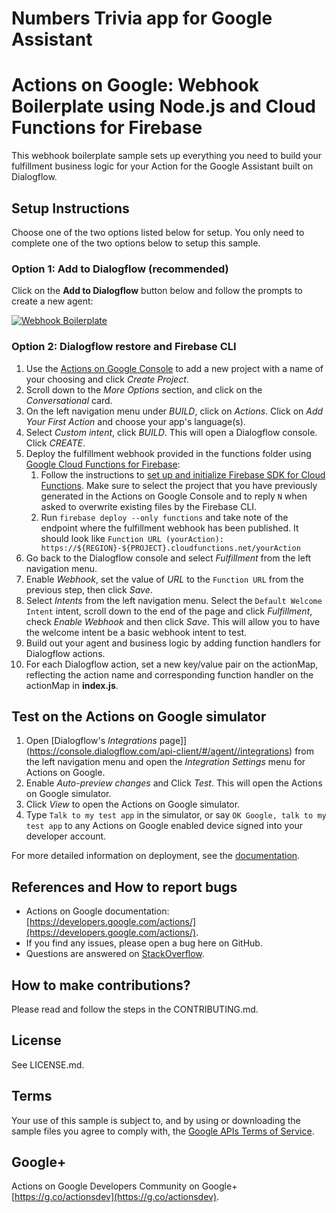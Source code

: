 # Numbers Trivia app for Google Assistant
# Actions on Google: Webhook Boilerplate using Node.js and Cloud Functions for Firebase

This webhook boilerplate sample sets up everything you need to build your fulfillment
business logic for your Action for the Google Assistant built on Dialogflow.

## Setup Instructions
Choose one of the two options listed below for setup. You only need to complete one of the two options below to setup this sample.

### Option 1: Add to Dialogflow (recommended)
Click on the **Add to Dialogflow** button below and follow the prompts to create a new agent:

[![Webhook Boilerplate](https://storage.googleapis.com/dialogflow-oneclick/deploy.svg "Webhook Boilerplate")](https://console.dialogflow.com/api-client/oneclick?templateUrl=https%3A%2F%2Fstorage.googleapis.com%2Fdialogflow-oneclick%2Fagent.zip&agentName=ActionsOnGoogleTemplateSample)

### Option 2: Dialogflow restore and Firebase CLI
1. Use the [Actions on Google Console](https://console.actions.google.com) to add a new project with a name of your choosing and click *Create Project*.
1. Scroll down to the *More Options* section, and click on the *Conversational* card.
1. On the left navigation menu under *BUILD*, click on *Actions*. Click on *Add Your First Action* and choose your app's language(s).
1. Select *Custom intent*, click *BUILD*. This will open a Dialogflow console. Click *CREATE*.
1. Deploy the fulfillment webhook provided in the functions folder using [Google Cloud Functions for Firebase](https://firebase.google.com/docs/functions/):
   1. Follow the instructions to [set up and initialize Firebase SDK for Cloud Functions](https://firebase.google.com/docs/functions/get-started#set_up_and_initialize_functions_sdk). Make sure to select the project that you have previously generated in the Actions on Google Console and to reply `N` when asked to overwrite existing files by the Firebase CLI.
   1. Run `firebase deploy --only functions` and take note of the endpoint where the fulfillment webhook has been published. It should look like `Function URL (yourAction): https://${REGION}-${PROJECT}.cloudfunctions.net/yourAction`
1. Go back to the Dialogflow console and select *Fulfillment* from the left navigation menu.
1. Enable *Webhook*, set the value of *URL* to the `Function URL` from the previous step, then click *Save*.
1. Select *Intents* from the left navigation menu. Select the `Default Welcome Intent` intent, scroll down to the end of the page and click *Fulfillment*, check *Enable Webhook* and then click *Save*. This will allow you to have the welcome intent be a basic webhook intent to test.
1. Build out your agent and business logic by adding function handlers for Dialogflow actions.
1. For each Dialogflow action, set a new key/value pair on the actionMap, reflecting
 the action name and corresponding function handler on the actionMap in **index.js**.

## Test on the Actions on Google simulator
1. Open [Dialogflow's *Integrations* page]](https://console.dialogflow.com/api-client/#/agent//integrations) from the left navigation menu and open the *Integration Settings* menu for Actions on Google.
1. Enable *Auto-preview changes* and Click *Test*. This will open the Actions on Google simulator.
1. Click *View* to open the Actions on Google simulator.
1. Type `Talk to my test app` in the simulator, or say `OK Google, talk to my test app` to any Actions on Google enabled device signed into your developer account.

For more detailed information on deployment, see the [documentation](https://developers.google.com/actions/dialogflow/deploy-fulfillment).

## References and How to report bugs
* Actions on Google documentation: [https://developers.google.com/actions/](https://developers.google.com/actions/).
* If you find any issues, please open a bug here on GitHub.
* Questions are answered on [StackOverflow](https://stackoverflow.com/questions/tagged/actions-on-google).

## How to make contributions?
Please read and follow the steps in the CONTRIBUTING.md.

## License
See LICENSE.md.

## Terms
Your use of this sample is subject to, and by using or downloading the sample files you agree to comply with, the [Google APIs Terms of Service](https://developers.google.com/terms/).

## Google+
Actions on Google Developers Community on Google+ [https://g.co/actionsdev](https://g.co/actionsdev).

